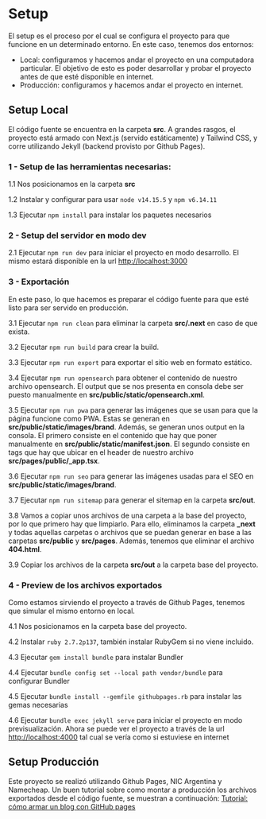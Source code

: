 # Setup

El setup es el proceso por el cual se configura el proyecto para que funcione en un determinado entorno.
En este caso, tenemos dos entornos:
- Local: configuramos y hacemos andar el proyecto en una computadora particular.
    El objetivo de esto es poder desarrollar y probar el proyecto antes de que esté disponible en internet.
- Producción: configuramos y hacemos andar el proyecto en internet.

## Setup Local

El código fuente se encuentra en la carpeta **src**.
A grandes rasgos, el proyecto está armado con Next.js (servido estáticamente) y Tailwind CSS, y corre utilizando Jekyll (backend provisto por Github Pages).

### 1 - Setup de las herramientas necesarias:

1.1 Nos posicionamos en la carpeta **src**

1.2 Instalar y configurar para usar `node v14.15.5` y `npm v6.14.11`

1.3 Ejecutar `npm install` para instalar los paquetes necesarios

### 2 - Setup del servidor en modo dev

2.1 Ejecutar `npm run dev` para iniciar el proyecto en modo desarrollo. El mismo estará disponible en la url [http://localhost:3000](http://localhost:3000)

### 3 - Exportación

En este paso, lo que hacemos es preparar el código fuente para que esté listo para ser servido en producción.

3.1 Ejecutar `npm run clean` para eliminar la carpeta **src/.next** en caso de que exista.

3.2 Ejecutar `npm run build` para crear la build.

3.3 Ejecutar `npm run export` para exportar el sitio web en formato estático.

3.4 Ejecutar `npm run opensearch` para obtener el contenido de nuestro archivo opensearch.
    El output que se nos presenta en consola debe ser puesto manualmente en **src/public/static/opensearch.xml**.

3.5 Ejecutar `npm run pwa` para generar las imágenes que se usan para que la página funcione como PWA. Estas se generan en **src/public/static/images/brand**.
    Además, se generan unos output en la consola.
    El primero consiste en el contenido que hay que poner manualmente en **src/public/static/manifest.json**.
    El segundo consiste en tags que hay que ubicar en el header de nuestro archivo **src/pages/public/_app.tsx**.

3.6 Ejecutar `npm run seo` para generar las imágenes usadas para el SEO en **src/public/static/images/brand**.

3.7 Ejecutar `npm run sitemap` para generar el sitemap en la carpeta **src/out**.

3.8 Vamos a copiar unos archivos de una carpeta a la base del proyecto, por lo que primero hay que limpiarlo.
    Para ello, eliminamos la carpeta **_next** y todas aquellas carpetas o archivos que se puedan generar en base a las carpetas **src/public** y **src/pages**.
    Además, tenemos que eliminar el archivo **404.html**.

3.9 Copiar los archivos de la carpeta **src/out** a la carpeta base del proyecto.

### 4 - Preview de los archivos exportados

Como estamos sirviendo el proyecto a través de Github Pages, tenemos que simular el mismo entorno en local.

4.1 Nos posicionamos en la carpeta base del proyecto.

4.2 Instalar `ruby 2.7.2p137`, también instalar RubyGem si no viene incluido.

4.3 Ejecutar `gem install bundle` para instalar Bundler

4.4 Ejecutar `bundle config set --local path vendor/bundle` para configurar Bundler

4.5 Ejecutar `bundle install --gemfile githubpages.rb` para instalar las gemas necesarias

4.6 Ejecutar `bundle exec jekyll serve` para iniciar el proyecto en modo previsualización.
    Ahora se puede ver el proyecto a través de la url [http://localhost:4000](http://localhost:4000) tal cual se vería como si estuviese en internet

## Setup Producción

Este proyecto se realizó utilizando Github Pages, NIC Argentina y Namecheap.
Un buen tutorial sobre como montar a producción los archivos exportados desde el código fuente, se muestran a continuación:
[Tutorial: cómo armar un blog con GitHub pages](https://curiosidadesespaciales.ar/2020/09/21/Tutorial-blog-2/)
